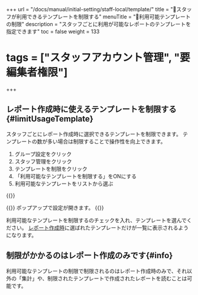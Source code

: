 +++
url = "/docs/manual/initial-setting/staff-local/template/"
title = "🚫スタッフが利用できるテンプレートを制限する"
menuTitle = "🚫利用可能テンプレートの制限"
description = "スタッフごとに利用が可能なレポートのテンプレートを指定できます"
toc = false
weight = 133
# tags = ["スタッフアカウント管理", "要編集者権限"]
+++

## レポート作成時に使えるテンプレートを制限する{#limitUsageTemplate}

スタッフごとにレポート作成時に選択できるテンプレートを制限できます。
テンプレートの数が多い場合は制限することで操作性を向上できます。

1. グループ設定をクリック
2. スタッフ管理をクリック
3. テンプレートを制限をクリック
4. 「利用可能なテンプレートを制限する」をONにする
5. 利用可能なテンプレートをリストから選ぶ

{{<icatch filename="show-template-setting" msg="スタッフが使用できるレポートのテンプレートを制限できます" alice="shield">}}

{{<nextArrow>}}
ポップアップで設定が開きます。
{{<icatch filename="template-control-setting" msg="使用可能なテンプレートを選ぶと、それ以外のテンプレートが使えなくなるよ" alice="here">}}

利用可能なテンプレートを制限するのチェックを入れ、テンプレートを選んでください。
[レポート作成時](/docs/manual/write-report/write/#select_template)に選ばれたテンプレートだけが一覧に表示されるようになります。

## 制限がかかるのはレポート作成のみです{#info}

利用可能なテンプレートの制限で制限されるのはレポート作成時のみで、それ以外の「集計」や、制限されたテンプレートで作成されたレポートを読むことは可能です。
